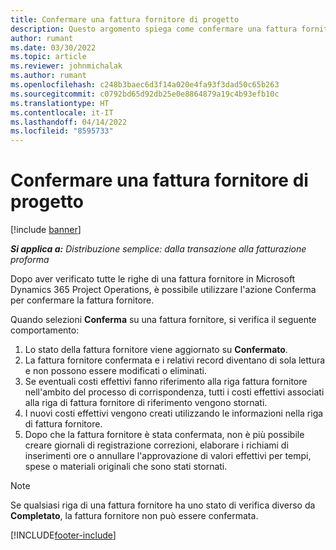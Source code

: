 ```yaml
---
title: Confermare una fattura fornitore di progetto
description: Questo argomento spiega come confermare una fattura fornitore di progetto in Microsoft Dynamics 365 Project Operations e l'impatto finanziario della conferma di una fattura fornitore di progetto.
author: rumant
ms.date: 03/30/2022
ms.topic: article
ms.reviewer: johnmichalak
ms.author: rumant
ms.openlocfilehash: c248b3baec6d3f14a020e4fa93f3dad50c65b263
ms.sourcegitcommit: c0792bd65d92db25e0e8864879a19c4b93efb10c
ms.translationtype: HT
ms.contentlocale: it-IT
ms.lasthandoff: 04/14/2022
ms.locfileid: "8595733"
---
```

# <a name="confirm-a-project-vendor-invoice"></a>Confermare una fattura fornitore di progetto

[!include [banner](../../includes/dataverse-preview.md)]

_**Si applica a:** Distribuzione semplice: dalla transazione alla fatturazione proforma_

Dopo aver verificato tutte le righe di una fattura fornitore in Microsoft Dynamics 365 Project Operations, è possibile utilizzare l'azione Conferma per confermare la fattura fornitore.

Quando selezioni **Conferma** su una fattura fornitore, si verifica il seguente comportamento:

1. Lo stato della fattura fornitore viene aggiornato su **Confermato**.
2. La fattura fornitore confermata e i relativi record diventano di sola lettura e non possono essere modificati o eliminati.
3. Se eventuali costi effettivi fanno riferimento alla riga fattura fornitore nell'ambito del processo di corrispondenza, tutti i costi effettivi associati alla riga di fattura fornitore di riferimento vengono stornati.
4. I nuovi costi effettivi vengono creati utilizzando le informazioni nella riga di fattura fornitore.
5. Dopo che la fattura fornitore è stata confermata, non è più possibile creare giornali di registrazione correzioni, elaborare i richiami di inserimenti ore o annullare l'approvazione di valori effettivi per tempi, spese o materiali originali che sono stati stornati.

> [!NOTE]
> Se qualsiasi riga di una fattura fornitore ha uno stato di verifica diverso da **Completato**, la fattura fornitore non può essere confermata.

[!INCLUDE[footer-include](../../includes/footer-banner.md)]
